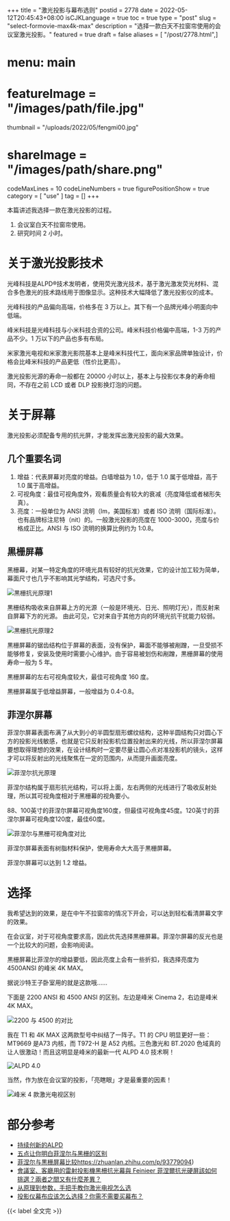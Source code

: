 +++
title = "激光投影与幕布选则"
postid = 2778
date = 2022-05-12T20:45:43+08:00
isCJKLanguage = true
toc = true
type = "post"
slug = "select-formovie-max4k-max"
description = "选择一款白天不拉窗帘使用的会议室激光投影。"
featured = true
draft = false
aliases = [ "/post/2778.html",]
# menu: main
# featureImage = "/images/path/file.jpg"
thumbnail = "/uploads/2022/05/fengmi00.jpg"
# shareImage = "/images/path/share.png"
codeMaxLines = 10
codeLineNumbers = true
figurePositionShow = true
category = [ "use" ]
tag = []
+++

本篇讲述我选择一款在激光投影的过程。

1. 会议室白天不拉窗帘使用。
2. 研究时间 2 小时。

<!--more-->

# 关于激光投影技术

光峰科技是ALPD®技术发明者，使用荧光激光技术，基于激光激发荧光材料、混合多色激光的技术路线用于图像显示。这种技术大幅降低了激光投影仪的成本。

光峰科技的产品偏向高端，价格多在 3 万以上。其下有一个品牌光峰小明面向中低端。

峰米科技是光峰科技与小米科技合资的公司。峰米科技价格偏中高端，1-3 万的产品不少。1 万以下的产品也多有布局。

米家激光电视和米家激光影院基本上是峰米科技代工，面向米家品牌单独设计，价格会比峰米科技的产品更低（性价比更高）。

激光投影光源的寿命一般都在 20000 小时以上，基本上与投影仪本身的寿命相同，不存在之前 LCD 或者 DLP 投影换灯泡的问题。

# 关于屏幕

激光投影必须配备专用的抗光屏，才能发挥出激光投影的最大效果。

## 几个重要名词

1. 增益：代表屏幕对亮度的增益。白墙增益为 1.0，低于 1.0 属于低增益，高于 1.0 属于高增益。
2. 可视角度：最佳可视角度外，观看质量会有较大的衰减（亮度降低或者梯形失真）。
3. 亮度：一般单位为 ANSI 流明（lm，美国标准）或者 ISO 流明（国际标准）。也有品牌标注尼特（nit）的。一般激光投影的亮度在 1000-3000，亮度与价格成正比。ANSI 与 ISO 流明的换算比例约为 1:0.8。

## 黒栅屏幕

黑栅幕，对某一特定角度的环境光具有较好的抗光效果，它的设计加工较为简单，幕面尺寸也几乎不影响其光学结构，可选尺寸多。

![黒栅抗光原理1](/uploads/2022/05/fengmi01.png)

黒栅结构吸收来自屏幕上方的光源（一般是环境光、日光、照明灯光），而反射来自屏幕下方的光源。 由此可见，它对来自于其他方向的环境光抗干扰能力较弱。

![黒栅抗光原理2](/uploads/2022/05/fengmi02.jpg)

黒栅屏幕的锯齿结构位于屏幕的表面，没有保护，幕面不能够被剐蹭，一旦受损不能够修复，安装及使用时需要小心维护。由于容易被划伤和剐蹭，黒栅屏幕的使用寿命一般为 5 年。

黒栅屏幕的左右可视角度较大，最佳可视角度 160 度。

黒栅屏幕属于低增益屏幕，一般增益为 0.4-0.8。

## 菲涅尔屏幕

菲涅尔屏幕表面布满了从大到小的半圆型扇形螺纹结构，这种半圆结构只对圆心下方的投影光线敏感，也就是它只反射投影机位置投射出来的光线，所以菲涅尔屏幕要想取得理想的效果，在设计结构时一定要尽量让圆心点对准投影机的镜头，这样才可以将反射出的光线聚焦在一定的范围内，从而提升画面亮度。

![菲涅尔抗光原理](/uploads/2022/05/fengmi03.png)
 
菲涅尔结构属于扇形抗光结构，可以将上面，左右两侧的光线进行了吸收反射处理，所以其可视角度相对于黑栅幕的视角要小。

88、100英寸的菲涅尔屏幕可视角度160度，但最佳可视角度45度。120英寸的菲涅尔屏幕可视角度120度，最佳60度。

![菲涅尔与黒栅可视角度对比](/uploads/2022/05/fengmi04.png)

菲涅尔屏幕表面有树脂材料保护，使用寿命大大高于黒栅屏幕。

菲涅尔屏幕可以达到 1.2 增益。

# 选择

我希望达到的效果，是在中午不拉窗帘的情况下开会，可以达到轻松看清屏幕文字的效果。

在会议室，对于可视角度要求高，因此优先选择黒栅屏幕。菲涅尔屏幕的反光也是一个比较大的问题，会影响阅读。

黒栅屏幕比菲涅尔的增益要低，因此亮度上会有一些折扣，我选择亮度为 4500ANSI 的峰米 4K MAX。

据说沙特王子卧室用的就是这款哦……

下面是 2200 ANSI 和 4500 ANSI 的区别。左边是峰米 Cinema 2，右边是峰米 4K MAX。

![2200 与 4500 的对比](/uploads/2022/05/fengmi05.png)

我在 T1 和 4K MAX 这两款型号中纠结了一阵子。T1 的 CPU 明显更好一些：MT9669 是A73 内核，而 T972-H 是 A52 内核。三色激光和 BT.2020 色域真的让人很激动！而且这明显是峰米的最新一代 ALPD 4.0 技术啊！

![ALPD 4.0](/uploads/2022/05/fengmi06.png)

当然，作为放在会议室的投影，「亮瞎眼」才是最重要的因素！

![峰米 4 款激光电视区别](/uploads/2022/05/fengmi07.png)

# 部分参考

- [持续创新的ALPD](https://www.appotronics.com/alpd_tech.html)
- [五点让你明白菲涅尔与黑栅的区别](https://zhuanlan.zhihu.com/p/58692761)
- [菲涅尔与黒栅屏幕比较]()https://zhuanlan.zhihu.com/p/93779094)
- [會議室、客廳用的雷射投影機黑柵抗光幕與 Feinieer 菲涅爾抗光硬屏該如何挑選？兩者之間又有什麼差異？](https://mobileai.net/2020/03/30/feinieer/)
- [从原理到参数，手把手教你激光电视怎么选](https://post.smzdm.com/p/anx06m73/)
- [投影仪幕布应该怎么选择？你需不需要买幕布？](https://post.smzdm.com/p/avwld88p/)

{{< label 全文完 >}}